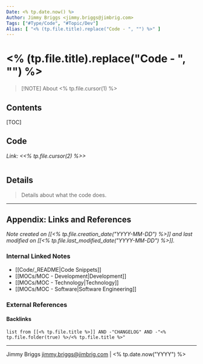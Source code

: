 ```yaml
---
Date: <% tp.date.now() %>
Author: Jimmy Briggs <jimmy.briggs@jimbrig.com>
Tags: ["#Type/Code", "#Topic/Dev"]
Alias: [ "<% (tp.file.title).replace("Code - ", "") %>" ]
---
```


# <% (tp.file.title).replace("Code - ", "") %>

> [!NOTE] About
> <% tp.file.cursor(1) %>

## Contents

[TOC]

## Code

*Link: <<% tp.file.cursor(2) %>>*

```shell

```

## Details

> Details about what the code does.


***

## Appendix: Links and References

*Note created on [[<% tp.file.creation_date("YYYY-MM-DD") %>]] and last modified on [[<% tp.file.last_modified_date("YYYY-MM-DD") %>]].*

### Internal Linked Notes

- [[Code/_README|Code Snippets]]
- [[MOCs/MOC - Development|Development]]
- [[MOCs/MOC - Technology|Technology]]
- [[MOCs/MOC - Software|Software Engineering]]

### External References



#### Backlinks

```dataview
list from [[<% tp.file.title %>]] AND -"CHANGELOG" AND -"<% tp.file.folder(true) %>/<% tp.file.title %>"
```


***

Jimmy Briggs <jimmy.briggs@jimbrig.com> | <% tp.date.now("YYYY") %>

